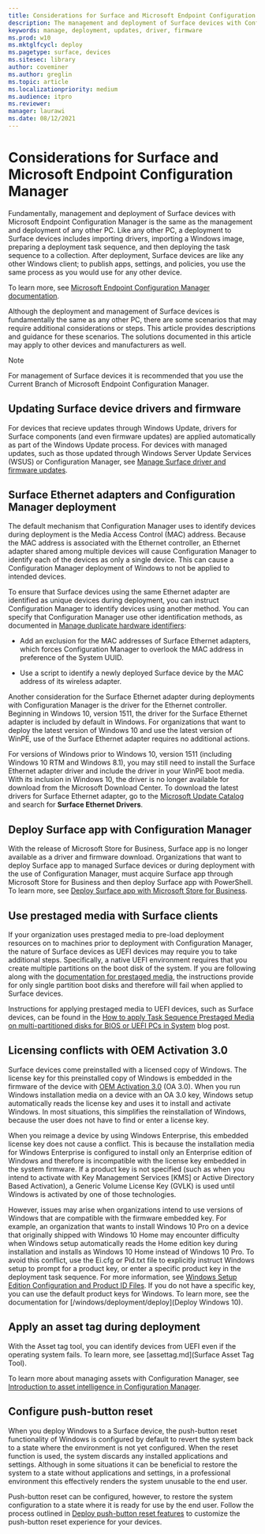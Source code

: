 ```yaml
---
title: Considerations for Surface and Microsoft Endpoint Configuration Manager
description: The management and deployment of Surface devices with Configuration Manager is fundamentally the same as any other PC; this article describes scenarios that may require additional considerations.
keywords: manage, deployment, updates, driver, firmware
ms.prod: w10
ms.mktglfcycl: deploy
ms.pagetype: surface, devices
ms.sitesec: library
author: coveminer
ms.author: greglin
ms.topic: article
ms.localizationpriority: medium
ms.audience: itpro
ms.reviewer: 
manager: laurawi
ms.date: 08/12/2021
---
```


# Considerations for Surface and Microsoft Endpoint Configuration Manager

Fundamentally, management and deployment of Surface devices with Microsoft Endpoint Configuration Manager is the same as the management and deployment of any other PC. Like any other PC, a deployment to Surface devices includes importing drivers, importing a Windows image, preparing a deployment task sequence, and then deploying the task sequence to a collection. After deployment, Surface devices are like any other Windows client; to publish apps, settings, and policies, you use the same process as you would use for any other device.

To learn more, see [Microsoft Endpoint Configuration Manager documentation](/mem/configmgr/).

Although the deployment and management of Surface devices is fundamentally the same as any other PC, there are some scenarios that may require additional considerations or steps. This article provides descriptions and guidance for these scenarios. The solutions documented in this article may apply to other devices and manufacturers as well.

> [!NOTE]
> For management of Surface devices it is recommended that you use the Current Branch of Microsoft Endpoint Configuration Manager.

## Updating Surface device drivers and firmware

For devices that recieve updates through Windows Update, drivers for Surface components (and even firmware updates) are applied automatically as part of the Windows Update process. For devices with managed updates, such as those updated through Windows Server Update Services (WSUS) or Configuration Manager, see [Manage Surface driver and firmware updates](manage-surface-driver-and-firmware-updates.md).

## Surface Ethernet adapters and Configuration Manager deployment

The default mechanism that Configuration Manager uses to identify devices during deployment is the Media Access Control (MAC) address. Because the MAC address is associated with the Ethernet controller, an Ethernet adapter shared among multiple devices will cause Configuration Manager to identify each of the devices as only a single device. This can cause a Configuration Manager deployment of Windows to not be applied to intended devices.

To ensure that Surface devices using the same Ethernet adapter are identified as unique devices during deployment, you can instruct Configuration Manager to identify devices using another method. You can specify that Configuration Manager use other identification methods, as documented in [Manage duplicate hardware identifiers](/mem/configmgr/core/clients/manage/manage-clients#manage-duplicate-hardware-identifiers):

- Add an exclusion for the MAC addresses of Surface Ethernet adapters, which forces Configuration Manager to overlook the MAC address in preference of the System UUID.

- Use a script to identify a newly deployed Surface device by the MAC address of its wireless adapter.

Another consideration for the Surface Ethernet adapter during deployments with Configuration Manager is the driver for the Ethernet controller. Beginning in Windows 10, version 1511, the driver for the Surface Ethernet adapter is included by default in Windows. For organizations that want to deploy the latest version of Windows 10 and use the latest version of WinPE, use of the Surface Ethernet adapter requires no additional actions.

For versions of Windows prior to Windows 10, version 1511 (including Windows 10 RTM and Windows 8.1), you may still need to install the Surface Ethernet adapter driver and include the driver in your WinPE boot media. With its inclusion in Windows 10, the driver is no longer available for download from the Microsoft Download Center. To download the latest drivers for Surface Ethernet adapter, go to the [Microsoft Update Catalog](https://www.catalog.update.microsoft.com/Search.aspx?q=surface%20ethernet%20drivers) and
search for **Surface Ethernet Drivers**.

## Deploy Surface app with Configuration Manager

With the release of Microsoft Store for Business, Surface app is no longer available as a driver and firmware download. Organizations that want to deploy Surface app to managed Surface devices or during deployment with the use of Configuration Manager, must acquire Surface app through Microsoft Store for Business and then deploy Surface app with PowerShell. To learn more, see [Deploy Surface app with Microsoft Store for Business](deploy-surface-app-with-windows-store-for-business.md).

## Use prestaged media with Surface clients

If your organization uses prestaged media to pre-load deployment resources on to machines prior to deployment with Configuration Manager, the nature of Surface devices as UEFI devices may require you to take additional steps. Specifically, a native UEFI environment requires that you create multiple partitions on the boot disk of the system. If you are following along with the [documentation for prestaged media](/mem/configmgr/osd/deploy-use/create-prestaged-media), the instructions provide for only single partition boot disks and therefore will fail when applied to Surface devices.

Instructions for applying prestaged media to UEFI devices, such as Surface devices, can be found in the [How to apply Task Sequence Prestaged Media on multi-partitioned disks for BIOS or UEFI PCs in System](https://techcommunity.microsoft.com/t5/configuration-manager-archive/how-to-apply-task-sequence-prestaged-media-on-multi-partitioned/ba-p/392239) blog post.

## Licensing conflicts with OEM Activation 3.0

Surface devices come preinstalled with a licensed copy of Windows. The license key for this preinstalled copy of Windows is embedded in the firmware of the device with [OEM Activation 3.0](/windows-hardware/manufacture/desktop/oem-activation-3) (OA 3.0). When you run Windows installation media on a device with an OA 3.0 key, Windows setup automatically reads the license key and uses it to install and activate Windows. In most situations, this simplifies the reinstallation of Windows, because the user does not have to find or enter a license key.

When you reimage a device by using Windows Enterprise, this embedded license key does not cause a conflict. This is because the installation media for Windows Enterprise is configured to install only an Enterprise edition of Windows and therefore is incompatible with the license key embedded in the system firmware. If a product key is not specified (such as when you intend to activate with Key Management Services [KMS] or Active Directory Based Activation), a Generic Volume License Key (GVLK) is used until Windows is activated by one of those technologies.

However, issues may arise when organizations intend to use versions of Windows that are compatible with the firmware embedded key. For example, an organization that wants to install Windows 10 Pro on a device that originally shipped with Windows 10 Home  may encounter difficulty when Windows setup automatically reads the Home edition key during installation and installs as Windows 10 Home instead of Windows 10 Pro. To avoid this conflict, use the Ei.cfg or Pid.txt file to explicitly instruct Windows setup to prompt for a product key, or enter a specific product key in the deployment task sequence. For more information, see [Windows Setup Edition Configuration and Product ID Files](/windows-hardware/manufacture/desktop/windows-setup-edition-configuration-and-product-id-files--eicfg-and-pidtxt). If you do not have a specific key, you can use the default product keys for Windows. To learn more, see the documentation for [/windows/deployment/deploy](Deploy Windows 10).

## Apply an asset tag during deployment

With the Asset tag tool, you can identify devices from UEFI even if the operating system fails. To learn more, see [assettag.md](Surface Asset Tag Tool).

To learn more about managing assets with Configuration Manager, see [Introduction to asset intelligence in Configuration Manager](/mem/configmgr/core/clients/manage/asset-intelligence/introduction-to-asset-intelligence).

## Configure push-button reset

When you deploy Windows to a Surface device, the push-button reset functionality of Windows is configured by default to revert the system back to a state where the environment is not yet configured. When the reset function is used, the system discards any installed applications and settings. Although in some situations it can be beneficial to restore the system to a state without applications and settings, in a professional environment this effectively renders the system unusable to the end user.

Push-button reset can be configured, however, to restore the system configuration to a state where it is ready for use by the end user. Follow the process outlined in [Deploy push-button reset features](/windows-hardware/manufacture/desktop/deploy-push-button-reset-features) to customize the push-button reset experience for your devices.
